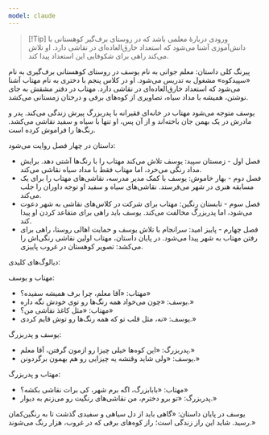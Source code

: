 ```yaml
---
model: claude
---
```


> [!Tip] ورودی
> دربارهٔ معلمی باشد که در روستای برف‌گیر کوهستانی با دانش‌آموزی آشنا می‌شود که استعداد خارق‌العاده‌ای در نقاشی دارد. او تلاش می‌کند راهی برای شکوفایی این استعداد پیدا کند.

پیرنگ کلی داستان: معلم جوانی به نام یوسف در روستای کوهستانی برف‌گیری به نام «سپیدکوه» مشغول به تدریس می‌شود. او در کلاس پنجم با دختری به نام مهتاب آشنا می‌شود که استعداد خارق‌العاده‌ای در نقاشی دارد. مهتاب در دفتر مشقش به جای نوشتن، همیشه با مداد سیاه، تصاویری از کوه‌های برفی و درختان زمستانی می‌کشد.

یوسف متوجه می‌شود مهتاب در خانه‌ای فقیرانه با پدربزرگ پیرش زندگی می‌کند. پدر و مادرش در یک بهمن جان باخته‌اند و از آن پس، او تنها با سیاه و سفید نقاشی می‌کشد. رنگ‌ها را فراموش کرده است.

داستان در چهار فصل روایت می‌شود:

- فصل اول - زمستان سپید: یوسف تلاش می‌کند مهتاب را با رنگ‌ها آشتی دهد. برایش مداد رنگی می‌خرد، اما مهتاب فقط با مداد سیاه نقاشی می‌کند.
- فصل دوم - بهار خاموش: یوسف با کمک مدیر مدرسه، نقاشی‌های مهتاب را برای یک مسابقه هنری در شهر می‌فرستد. نقاشی‌های سیاه و سفید او توجه داوران را جلب می‌کند.
- فصل سوم - تابستان رنگین: مهتاب برای شرکت در کلاس‌های نقاشی به شهر دعوت می‌شود، اما پدربزرگ مخالفت می‌کند. یوسف باید راهی برای متقاعد کردن او پیدا کند.
- فصل چهارم - پاییز امید: سرانجام با تلاش یوسف و حمایت اهالی روستا، راهی برای رفتن مهتاب به شهر پیدا می‌شود. در پایان داستان، مهتاب اولین نقاشی رنگی‌اش را می‌کشد: تصویر کوهستان در غروب پاییزی.

دیالوگ‌های کلیدی:

مهتاب و یوسف:

- مهتاب: «آقا معلم، چرا برف همیشه سفیده؟»
- یوسف: «چون می‌خواد همه رنگ‌ها رو توی خودش نگه داره.»
- مهتاب: «مثل کاغذ نقاشی من؟»
- یوسف: «نه، مثل قلب تو که همه رنگ‌ها رو توش قایم کردی.»

یوسف و پدربزرگ:

- پدربزرگ: «این کوه‌ها خیلی چیزا رو ازمون گرفتن، آقا معلم.»
- یوسف: «ولی شاید وقتشه یه چیزایی رو هم بهمون برگردونن.»

مهتاب و پدربزرگ:

- مهتاب: «بابابزرگ، اگه برم شهر، کی برات نقاشی بکشه؟»
- پدربزرگ: «تو برو دخترم، من نقاشی‌های رنگیت رو می‌زنم به دیوار.»

یوسف در پایان داستان: «گاهی باید از دل سیاهی و سفیدی گذشت تا به رنگین‌کمان رسید. شاید این راز زندگی است؛ راز کوه‌های برفی که در غروب، هزار رنگ می‌شوند.»

